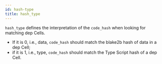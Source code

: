 ```yaml
---
id: hash-type
title: hash_type
---
```



`hash_type` defines the interpretation of the `code_hash` when looking for matching dep Cells. 

- If it is 0, i.e., data, `code_hash` should match the blake2b hash of data in a dep Cell; 
- if it is 1, i.e., type, `code_hash` should match the Type Script hash of a dep Cell.
